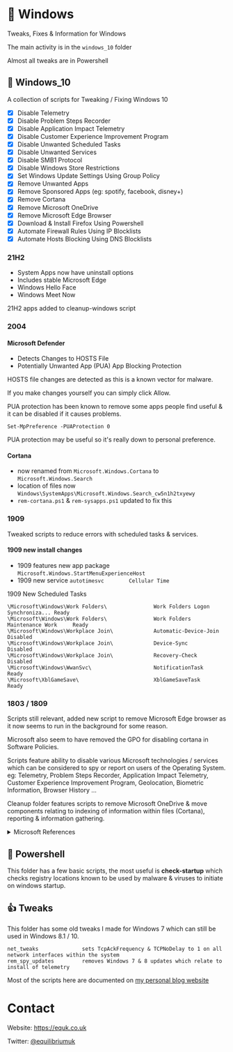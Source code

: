 # 💎 Windows

Tweaks, Fixes & Information for Windows

The main activity is in the `windows_10` folder

Almost all tweaks are in Powershell

## 🍭 Windows_10

A collection of scripts for Tweaking / Fixing Windows 10

- [x] Disable Telemetry
- [x] Disable Problem Steps Recorder
- [x] Disable Application Impact Telemetry
- [x] Disable Customer Experience Improvement Program
- [x] Disable Unwanted Scheduled Tasks
- [x] Disable Unwanted Services
- [x] Disable SMB1 Protocol
- [x] Disable Windows Store Restrictions
- [x] Set Windows Update Settings Using Group Policy
- [x] Remove Unwanted Apps
- [x] Remove Sponsored Apps (eg: spotify, facebook, disney+)
- [x] Remove Cortana
- [x] Remove Microsoft OneDrive
- [x] Remove Microsoft Edge Browser
- [x] Download & Install Firefox Using Powershell
- [x] Automate Firewall Rules Using IP Blocklists
- [x] Automate Hosts Blocking Using DNS Blocklists

### 21H2

- System Apps now have uninstall options
- Includes stable Microsoft Edge
- Windows Hello Face
- Windows Meet Now

21H2 apps added to cleanup-windows script

### 2004

#### Microsoft Defender

- Detects Changes to HOSTS File
- Potentially Unwanted App (PUA) App Blocking Protection

HOSTS file changes are detected as this is a known vector for malware.

If you make changes yourself you can simply click Allow.

PUA protection has been known to remove some apps people find useful & it can be disabled if it causes problems.

```
Set-MpPreference -PUAProtection 0
```

PUA protection may be useful so it's really down to personal preference.

#### Cortana

- now renamed from `Microsoft.Windows.Cortana` to `Microsoft.Windows.Search`
- location of files now `Windows\SystemApps\Microsoft.Windows.Search_cw5n1h2txyewy`
- `rem-cortana.ps1` & `rem-sysapps.ps1` updated to fix this

### 1909

Tweaked scripts to reduce errors with scheduled tasks & services.

#### 1909 new install changes

- 1909 features new app package `Microsoft.Windows.StartMenuExperienceHost`
- 1909 new service `autotimesvc        Cellular Time`

1909 New Scheduled Tasks

    \Microsoft\Windows\Work Folders\               Work Folders Logon Synchroniza... Ready
    \Microsoft\Windows\Work Folders\               Work Folders Maintenance Work     Ready
    \Microsoft\Windows\Workplace Join\             Automatic-Device-Join             Disabled
    \Microsoft\Windows\Workplace Join\             Device-Sync                       Disabled
    \Microsoft\Windows\Workplace Join\             Recovery-Check                    Disabled
    \Microsoft\Windows\WwanSvc\                    NotificationTask                  Ready
    \Microsoft\XblGameSave\                        XblGameSaveTask                   Ready

### 1803 / 1809

Scripts still relevant, added new script to remove Microsoft Edge browser as it now seems to run in the background for some reason.

Microsoft also seem to have removed the GPO for disabling cortana in Software Policies.

Scripts feature ability to disable various Microsoft technologies / services which can be considered to spy or report on users of the Operating System. eg: Telemetry, Problem Steps Recorder, Application Impact Telemetry, Customer Experience Improvement Program, Geolocation, Biometric Information, Browser History ...

Cleanup folder features scripts to remove Microsoft OneDrive & move components relating to indexing of information within files (Cortana), reporting & information gathering.

<details><summary>Microsoft References</summary>
<a href="https://technet.microsoft.com/en-us/itpro/windows/manage/configure-windows-telemetry-in-your-organization">Configure Windows telemetry in your organization</a>

<a href="https://technet.microsoft.com/en-us/itpro/windows/manage/manage-connections-from-windows-operating-system-components-to-microsoft-services#bkmk-priv-feedback">Manage connections from Windows operating system components to Microsoft services</a></details>

## 🐚 Powershell

This folder has a few basic scripts, the most useful is **check-startup** which checks registry locations known to be used by malware & viruses to initiate on windows startup.

## 👍 Tweaks

This folder has some old tweaks I made for Windows 7 which can still be used in Windows 8.1 / 10.

```
net_tweaks              sets TcpAckFrequency & TCPNoDelay to 1 on all network interfaces within the system
rem_spy_updates         removes Windows 7 & 8 updates which relate to install of telemetry
```

Most of the scripts here are documented on [my personal blog website](https://equk.co.uk/)

# Contact

Website: https://equk.co.uk

Twitter: [@equilibriumuk](https://twitter.com/equilibriumuk)
